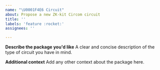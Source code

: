 ```yaml
---
name: "\U0001F4E6 Circuit"
about: Propose a new ZK-kit Circom circuit
title: ''
labels: 'feature :rocket:'
assignees: ''

---
```


**Describe the package you'd like**
A clear and concise description of the type of circuit you have in mind.

**Additional context**
Add any other context about the package here.
